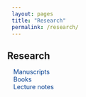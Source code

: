 ```yaml
---
layout: pages
title: "Research"
permalink: /research/
---
```


<style>
    .content-publications {
      max-width: 800px;
      margin: 0 auto;
      text-align: left;
    }
    .content-publications h2,
    .content-publications p,
    .content-publications ul,
    .content-publications li {
      text-align: left;
      margin-left: 0;
      margin-left: -10px;  
    }
    .content-publications ul {
      list-style: none;
    }
    .content-publications a {
      text-decoration: none;
      color: inherit;
    }
     h2{
          margin-bottom: 15px;
        }

    
    
</style>
  <div class="content-publications">
    <h2>Research</h2>
    <ul>
      <li>
        <a style="color: #003d90" href='{{ "/research/manuscripts" | relative_url }}'>Manuscripts</a><br>
      </li>
      <li>
        <a style="color: #003d90" href='{{ "/research/books" | relative_url }}'>Books</a><br>
      </li>
      <li>
        <a style="color: #003d90" href='{{ "/research/lecture-notes" | relative_url }}'>Lecture notes</a><br>
      </li>
    </ul>
  </div>

